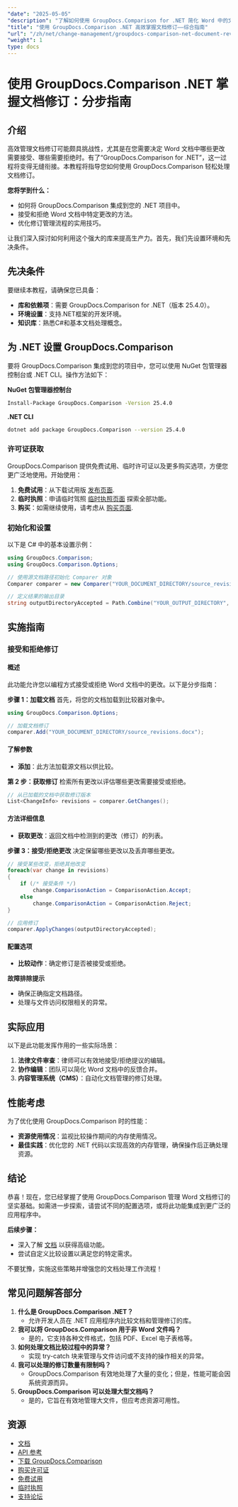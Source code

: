 ```yaml
---
"date": "2025-05-05"
"description": "了解如何使用 GroupDocs.Comparison for .NET 简化 Word 中的文档修订流程。探索轻松接受或拒绝更改的方法。"
"title": "使用 GroupDocs.Comparison .NET 高效掌握文档修订——综合指南"
"url": "/zh/net/change-management/groupdocs-comparison-net-document-revisions-guide/"
"weight": 1
type: docs
---
```

# 使用 GroupDocs.Comparison .NET 掌握文档修订：分步指南

## 介绍
高效管理文档修订可能颇具挑战性，尤其是在您需要决定 Word 文档中哪些更改需要接受、哪些需要拒绝时。有了“GroupDocs.Comparison for .NET”，这一过程将变得无缝衔接。本教程将指导您如何使用 GroupDocs.Comparison 轻松处理文档修订。

**您将学到什么：**
- 如何将 GroupDocs.Comparison 集成到您的 .NET 项目中。
- 接受和拒绝 Word 文档中特定更改的方法。
- 优化修订管理流程的实用技巧。

让我们深入探讨如何利用这个强大的库来提高生产力。首先，我们先设置环境和先决条件。

## 先决条件
要继续本教程，请确保您已具备：
- **库和依赖项**：需要 GroupDocs.Comparison for .NET（版本 25.4.0）。
- **环境设置**：支持.NET框架的开发环境。
- **知识库**：熟悉C#和基本文档处理概念。

## 为 .NET 设置 GroupDocs.Comparison
要将 GroupDocs.Comparison 集成到您的项目中，您可以使用 NuGet 包管理器控制台或 .NET CLI。操作方法如下：

**NuGet 包管理器控制台**
```bash
Install-Package GroupDocs.Comparison -Version 25.4.0
```

**.NET CLI**
```bash
dotnet add package GroupDocs.Comparison --version 25.4.0
```

### 许可证获取
GroupDocs.Comparison 提供免费试用、临时许可证以及更多购买选项，方便您更广泛地使用。开始使用：
1. **免费试用**：从下载试用版 [发布页面](https://releases。groupdocs.com/comparison/net/).
2. **临时执照**：申请临时驾照 [临时执照页面](https://purchase.groupdocs.com/temporary-license/) 探索全部功能。
3. **购买**：如需继续使用，请考虑从 [购买页面](https://purchase。groupdocs.com/buy).

### 初始化和设置
以下是 C# 中的基本设置示例：
```csharp
using GroupDocs.Comparison;
using GroupDocs.Comparison.Options;

// 使用源文档路径初始化 Comparer 对象
Comparer comparer = new Comparer("YOUR_DOCUMENT_DIRECTORY/source_revisions.docx");

// 定义结果的输出目录
string outputDirectoryAccepted = Path.Combine("YOUR_OUTPUT_DIRECTORY", "accepted_changes.docx");
```

## 实施指南
### 接受和拒绝修订
#### 概述
此功能允许您以编程方式接受或拒绝 Word 文档中的更改。以下是分步指南：

**步骤 1：加载文档**
首先，将您的文档加载到比较器对象中。
```csharp
using GroupDocs.Comparison.Options;

// 加载文档修订
comparer.Add("YOUR_DOCUMENT_DIRECTORY/source_revisions.docx");
```

#### 了解参数
- **添加**：此方法加载源文档以供比较。

**第 2 步：获取修订**
检索所有更改以评估哪些更改需要接受或拒绝。
```csharp
// 从已加载的文档中获取修订版本
List<ChangeInfo> revisions = comparer.GetChanges();
```

#### 方法详细信息
- **获取更改**：返回文档中检测到的更改（修订）的列表。

**步骤 3：接受/拒绝更改**
决定保留哪些更改以及丢弃哪些更改。
```csharp
// 接受某些改变，拒绝其他改变
foreach(var change in revisions)
{
    if (/* 接受条件 */)
        change.ComparisonAction = ComparisonAction.Accept;
    else
        change.ComparisonAction = ComparisonAction.Reject;
}

// 应用修订
comparer.ApplyChanges(outputDirectoryAccepted);
```

#### 配置选项
- **比较动作**：确定修订是否被接受或拒绝。

**故障排除提示**
- 确保正确指定文档路径。
- 处理与文件访问权限相关的异常。

## 实际应用
以下是此功能发挥作用的一些实际场景：
1. **法律文件审查**：律师可以有效地接受/拒绝提议的编辑。
2. **协作编辑**：团队可以简化 Word 文档中的反馈合并。
3. **内容管理系统（CMS）**：自动化文档管理的修订处理。

## 性能考虑
为了优化使用 GroupDocs.Comparison 时的性能：
- **资源使用情况**：监视比较操作期间的内存使用情况。
- **最佳实践**：优化您的 .NET 代码以实现高效的内存管理，确保操作后正确处理资源。

## 结论
恭喜！现在，您已经掌握了使用 GroupDocs.Comparison 管理 Word 文档修订的坚实基础。如需进一步探索，请尝试不同的配置选项，或将此功能集成到更广泛的应用程序中。

**后续步骤：**
- 深入了解 [文档](https://docs.groupdocs.com/comparison/net/) 以获得高级功能。
- 尝试自定义比较设置以满足您的特定需求。

不要犹豫，实施这些策略并增强您的文档处理工作流程！

## 常见问题解答部分
1. **什么是 GroupDocs.Comparison .NET？**
   - 允许开发人员在 .NET 应用程序内比较文档和管理修订的库。
2. **我可以将 GroupDocs.Comparison 用于非 Word 文件吗？**
   - 是的，它支持各种文件格式，包括 PDF、Excel 电子表格等。
3. **如何处理文档比较过程中的异常？**
   - 实现 try-catch 块来管理与文件访问或不支持的操作相关的异常。
4. **我可以处理的修订数量有限制吗？**
   - GroupDocs.Comparison 有效地处理了大量的变化；但是，性能可能会因系统资源而异。
5. **GroupDocs.Comparison 可以处理大型文档吗？**
   - 是的，它旨在有效地管理大文件，但应考虑资源可用性。

## 资源
- [文档](https://docs.groupdocs.com/comparison/net/)
- [API 参考](https://reference.groupdocs.com/comparison/net/)
- [下载 GroupDocs.Comparison](https://releases.groupdocs.com/comparison/net/)
- [购买许可证](https://purchase.groupdocs.com/buy)
- [免费试用](https://releases.groupdocs.com/comparison/net/)
- [临时执照](https://purchase.groupdocs.com/temporary-license/)
- [支持论坛](https://forum.groupdocs.com/c/comparison/)
